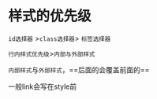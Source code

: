 # 样式的优先级

`id选择器` >` class选择器 `> `标签选择器`

`行内样式优先级`>`内部与外部样式`

`内部样式`与`外部样式`，==后面的会覆盖前面的==

一般link会写在style前
